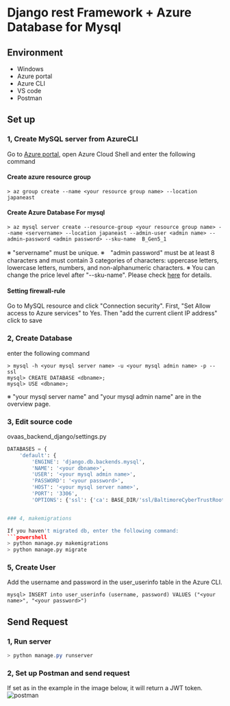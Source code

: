 # Django rest Framework + Azure Database for Mysql

## Environment
- Windows
- Azure portal
- Azure CLI
- VS code
- Postman

## Set up
### 1, Create MySQL server from AzureCLI

Go to [Azure portal](https://portal.azure.com/), open Azure Cloud Shell
and enter the following command

#### Create azure resource group
```Azure CLI
> az group create --name <your resource group name> --location japaneast
```

#### Create Azure Database For mysql
```Azure CLI
> az mysql server create --resource-group <your resource group name> --name <servername> --location japaneast --admin-user <admin name> --admin-password <admin password> --sku-name  B_Gen5_1
```
※ "servername" must be unique.
※　"admin password" must be at least 8 characters and must contain 3 categories of characters: uppercase letters, lowercase letters, numbers, and non-alphanumeric characters.
※ You can change the price level after "--sku-name". Please check [here](https://docs.microsoft.com/ja-jp/azure/mysql/concepts-pricing-tiers) for details.

#### Setting firewall-rule
Go to MySQL resource and click "Connection security".
First, "Set Allow access to Azure services" to Yes.
Then "add the current client IP address" click to save

### 2, Create  Database

enter the following command

```Azure CLI
> mysql -h <your mysql server name> -u <your mysql admin name> -p --ssl
mysql> CREATE DATABASE <dbname>;
mysql> USE <dbname>;
```
※ "your mysql server name" and "your mysql admin name" are in the overview page.

### 3, Edit source code

ovaas_backend_django/settings.py
```python
DATABASES = {
    'default': {
        'ENGINE': 'django.db.backends.mysql',
        'NAME': '<your dbname>',
        'USER': '<your mysql admin name>',
        'PASSWORD': '<your password>',
        'HOST': '<your mysql server name>',
        'PORT': '3306',
        'OPTIONS': {'ssl': {'ca': BASE_DIR/'ssl/BaltimoreCyberTrustRoot.crt.pem'}}


### 4, makemigrations

If you haven't migrated db, enter the following command:
```powershell
> python manage.py makemigrations
> python manage.py migrate
```

### 5, Create User

Add the username and password in the user_userinfo table in the Azure CLI.
```Azure CLI
mysql> INSERT into user_userinfo (username, password) VALUES ("<your name>", "<your password>")
```

## Send Request

### 1, Run server
```powershell
> python manage.py runserver
```

### 2, Set up Postman and send request

If set as in the example in the image below, it will return a JWT token.
![postman](.img/postman.png "postman")